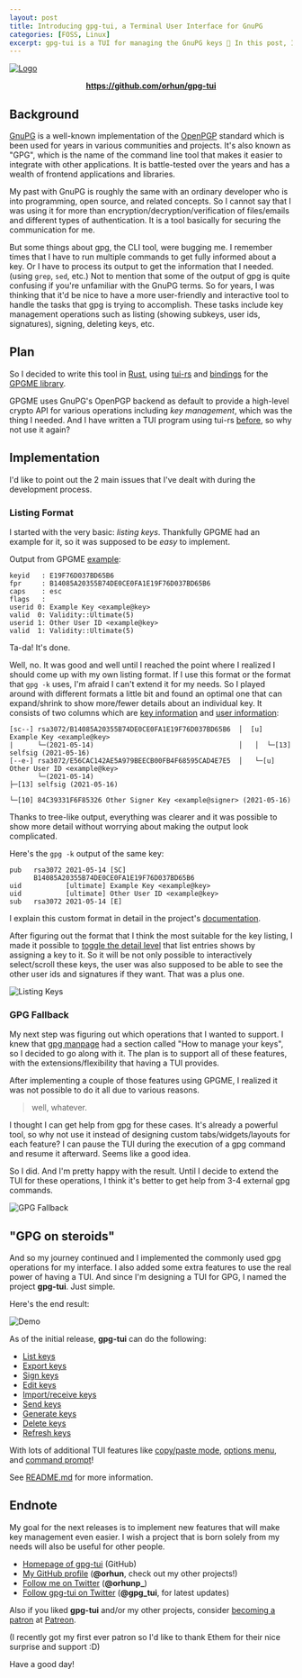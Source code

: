 ```yaml
---
layout: post
title: Introducing gpg-tui, a Terminal User Interface for GnuPG
categories: [FOSS, Linux]
excerpt: gpg-tui is a TUI for managing the GnuPG keys 🔐 In this post, I'm giving a brief introduction to the project as well as describing the thought process and main development challenges behind it.
---
```


[![Logo](https://github.com/orhun/gpg-tui/raw/master/assets/logo.jpg)](https://github.com/orhun/gpg-tui)

<center>

<a href="https://github.com/orhun/gpg-tui"><b>https://github.com/orhun/gpg-tui</b></a>

</center>

## Background

[GnuPG](https://gnupg.org/) is a well-known implementation of the [OpenPGP](https://www.ietf.org/rfc/rfc4880.txt) standard which is been used for years in various communities and projects. It's also known as "GPG", which is the name of the command line tool that makes it easier to integrate with other applications. It is battle-tested over the years and has a wealth of frontend applications and libraries.

My past with GnuPG is roughly the same with an ordinary developer who is into programming, open source, and related concepts. So I cannot say that I was using it for more than encryption/decryption/verification of files/emails and different types of authentication. It is a tool basically for securing the communication for me.

But some things about gpg, the CLI tool, were bugging me. I remember times that I have to run multiple commands to get fully informed about a key. Or I have to process its output to get the information that I needed. (using `grep`, `sed`, etc.) Not to mention that some of the output of gpg is quite confusing if you're unfamiliar with the GnuPG terms. So for years, I was thinking that it'd be nice to have a more user-friendly and interactive tool to handle the tasks that gpg is trying to accomplish. These tasks include key management operations such as listing (showing subkeys, user ids, signatures), signing, deleting keys, etc.

## Plan

So I decided to write this tool in [Rust](https://www.rust-lang.org/), using [tui-rs](https://github.com/fdehau/tui-rs) and [bindings](https://github.com/gpg-rs/gpgme) for the [GPGME library](https://www.gnupg.org/software/gpgme/index.html).

GPGME uses GnuPG's OpenPGP backend as default to provide a high-level crypto API for various operations including _key management_, which was the thing I needed. And I have written a TUI program using tui-rs [before](https://github.com/orhun/kmon), so why not use it again?

## Implementation

I'd like to point out the 2 main issues that I've dealt with during the development process.

### Listing Format

I started with the very basic: _listing keys_. Thankfully GPGME had an example for it, so it was supposed to be _easy_ to implement.

Output from GPGME [example](https://github.com/gpg-rs/gpgme/blob/master/examples/keylist.rs):

```
keyid   : E19F76D037BD65B6
fpr     : B14085A20355B74DE0CE0FA1E19F76D037BD65B6
caps    : esc
flags   :
userid 0: Example Key <example@key>
valid  0: Validity::Ultimate(5)
userid 1: Other User ID <example@key>
valid  1: Validity::Ultimate(5)
```

Ta-da! It's done.

Well, no. It was good and well until I reached the point where I realized I should come up with my own listing format. If I use this format or the format that `gpg -k` uses, I'm afraid I can't extend it for my needs. So I played around with different formats a little bit and found an optimal one that can expand/shrink to show more/fewer details about an individual key. It consists of two columns which are [key information](https://github.com/orhun/gpg-tui#key-information) and [user information](https://github.com/orhun/gpg-tui#user-information):

```
[sc--] rsa3072/B14085A20355B74DE0CE0FA1E19F76D037BD65B6  │  [u] Example Key <example@key>
|      └─(2021-05-14)                                    │   │  └─[13] selfsig (2021-05-16)
[--e-] rsa3072/E56CAC142AE5A979BEECB00FB4F68595CAD4E7E5  │   └─[u] Other User ID <example@key>
       └─(2021-05-14)                                              ├─[13] selfsig (2021-05-16)
                                                                   └─[10] 84C39331F6F85326 Other Signer Key <example@signer> (2021-05-16)
```

Thanks to tree-like output, everything was clearer and it was possible to show more detail without worrying about making the output look complicated.

Here's the `gpg -k` output of the same key:

```
pub   rsa3072 2021-05-14 [SC]
      B14085A20355B74DE0CE0FA1E19F76D037BD65B6
uid           [ultimate] Example Key <example@key>
uid           [ultimate] Other User ID <example@key>
sub   rsa3072 2021-05-14 [E]
```

I explain this custom format in detail in the project's [documentation](https://github.com/orhun/gpg-tui#approach).

After figuring out the format that I think the most suitable for the key listing, I made it possible to [toggle the detail level](https://github.com/orhun/gpg-tui#detailed-view) that list entries shows by assigning a key to it. So it will be not only possible to interactively select/scroll these keys, the user was also supposed to be able to see the other user ids and signatures if they want. That was a plus one.

![Listing Keys](https://user-images.githubusercontent.com/24392180/119889592-6f889900-bf3f-11eb-85fc-c9c3e445fb81.gif)

### GPG Fallback

My next step was figuring out which operations that I wanted to support. I knew that [gpg manpage](https://linux.die.net/man/1/gpg) had a section called "How to manage your keys", so I decided to go along with it. The plan is to support all of these features, with the extensions/flexibility that having a TUI provides.

After implementing a couple of those features using GPGME, I realized it was not possible to do it all due to various reasons.

> well, whatever.

I thought I can get help from gpg for these cases. It's already a powerful tool, so why not use it instead of designing custom tabs/widgets/layouts for each feature? I can pause the TUI during the execution of a gpg command and resume it afterward. Seems like a good idea.

So I did. And I'm pretty happy with the result. Until I decide to extend the TUI for these operations, I think it's better to get help from 3-4 external gpg commands.

![GPG Fallback](https://user-images.githubusercontent.com/24392180/119894905-df9a1d80-bf45-11eb-8600-3b3c4e340794.gif)

## "GPG on steroids"

And so my journey continued and I implemented the commonly used gpg operations for my interface. I also added some extra features to use the real power of having a TUI. And since I'm designing a TUI for GPG, I named the project **gpg-tui**. Just simple.

Here's the end result:

![Demo](https://github.com/orhun/gpg-tui/raw/master/demo/gpg-tui-showcase.gif)

As of the initial release, **gpg-tui** can do the following:

- [List keys](https://github.com/orhun/gpg-tui#list)
- [Export keys](https://github.com/orhun/gpg-tui#export)
- [Sign keys](https://github.com/orhun/gpg-tui#sign)
- [Edit keys](https://github.com/orhun/gpg-tui#edit)
- [Import/receive keys](https://github.com/orhun/gpg-tui#importreceive)
- [Send keys](https://github.com/orhun/gpg-tui#send)
- [Generate keys](https://github.com/orhun/gpg-tui#generate)
- [Delete keys](https://github.com/orhun/gpg-tui#delete)
- [Refresh keys](https://github.com/orhun/gpg-tui#refresh)

With lots of additional TUI features like [copy/paste mode](https://github.com/orhun/gpg-tui#copy--paste), [options menu](https://github.com/orhun/gpg-tui#options-menu), and [command prompt](https://github.com/orhun/gpg-tui#running-commands)!

See [README.md](https://github.com/orhun/gpg-tui/blob/master/README.md) for more information.

## Endnote

My goal for the next releases is to implement new features that will make key management even easier. I wish a project that is born solely from my needs will also be useful for other people.

- [Homepage of gpg-tui](https://github.com/orhun/gpg-tui) (GitHub)
- [My GitHub profile](https://github.com/orhun) (**@orhun**, check out my other projects!)
- [Follow me on Twitter](https://twitter.com/orhunp_) (**@orhunp_**)
- [Follow gpg-tui on Twitter](https://twitter.com/gpg_tui) (**@gpg_tui**, for latest updates) 

Also if you liked **gpg-tui** and/or my other projects, consider [becoming a patron](https://www.patreon.com/join/orhunp) at [Patreon](https://www.patreon.com/orhunp).

(I recently got my first ever patron so I'd like to thank Ethem for their nice surprise and support :D)

Have a good day!
